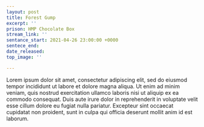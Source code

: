 ```yaml
---
layout: post
title: Forest Gump
excerpt: ''
prison: HMP Chocolate Box
stream_link: ''
sentance_start: 2021-04-26 23:00:00 +0000
sentece_end: 
date_released: 
top_image: ''

---
```

Lorem ipsum dolor sit amet, consectetur adipiscing elit, sed do eiusmod tempor incididunt ut labore et dolore magna aliqua. Ut enim ad minim veniam, quis nostrud exercitation ullamco laboris nisi ut aliquip ex ea commodo consequat. Duis aute irure dolor in reprehenderit in voluptate velit esse cillum dolore eu fugiat nulla pariatur. Excepteur sint occaecat cupidatat non proident, sunt in culpa qui officia deserunt mollit anim id est laborum.